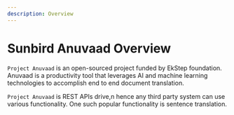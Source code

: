 ```yaml
---
description: Overview
---
```


# Sunbird Anuvaad Overview

`Project Anuvaad` is an open-sourced project funded by EkStep foundation. Anuvaad is a productivity tool that leverages AI and machine learning technologies to accomplish end to end document translation.&#x20;

`Project Anuvaad` is REST APIs drive,n hence any third party system can use various functionality. One such popular functionality is sentence translation.
